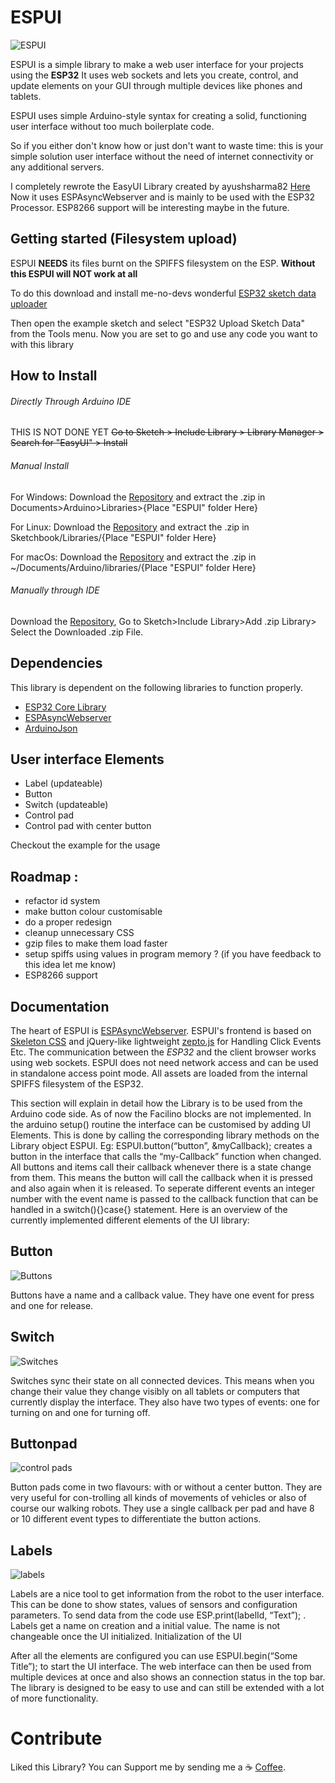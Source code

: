 # ESPUI
![ESPUI](https://github.com/s00500/ESPUI/blob/master/docs/ui_complete.png)


ESPUI is a simple library to make a web user interface for your projects using the **ESP32**
It uses web sockets and lets you create, control, and update elements on your GUI through multiple devices like phones and tablets.

ESPUI uses simple Arduino-style syntax for creating a solid, functioning user interface without too much boilerplate code.

So if you either don't know how or just don't want to waste time: this is your simple solution user interface without the need of internet connectivity or any additional servers.

I completely rewrote the EasyUI Library created by ayushsharma82 [Here](https://github.com/ayushsharma82/)
Now it uses ESPAsyncWebserver and is mainly to be used with the ESP32 Processor.
ESP8266 support will be interesting maybe in the future.

## Getting started (Filesystem upload)

ESPUI **NEEDS** its files burnt on the SPIFFS filesystem on the ESP. **Without this ESPUI will NOT work at all**

To do this download and install me-no-devs wonderful [ESP32 sketch data uploader](https://github.com/me-no-dev/arduino-esp32fs-plugin)

Then open the example sketch and select "ESP32 Upload Sketch Data" from the Tools menu.
Now you are set to go and use any code you want to with this library




## How to Install
###### Directly Through Arduino IDE

THIS IS NOT DONE YET
~~Go to Sketch > Include Library > Library Manager > Search for "EasyUI" > Install~~

###### Manual Install

For Windows: Download the [Repository](https://github.com/s00500/ESPUI/archive/master.zip) and extract the .zip in Documents>Arduino>Libraries>{Place "ESPUI" folder Here}

For Linux: Download the [Repository](https://github.com/s00500/ESPUI/archive/master.zip) and extract the .zip in Sketchbook/Libraries/{Place "ESPUI" folder Here}

For macOs: Download the [Repository](https://github.com/s00500/ESPUI/archive/master.zip) and extract the .zip in ~/Documents/Arduino/libraries/{Place "ESPUI" folder Here}

###### Manually through IDE

Download the [Repository](https://github.com/s00500/ESPUI/archive/master.zip), Go to Sketch>Include Library>Add .zip Library> Select the Downloaded .zip File.

## Dependencies
This library is dependent on the following libraries to function properly.
  - [ESP32 Core Library](https://github.com/espressif/arduino-esp32)
  - [ESPAsyncWebserver](https://github.com/me-no-dev/ESPAsyncWebServer)
  - [ArduinoJson](https://github.com/bblanchon/ArduinoJson)


## User interface Elements
  - Label (updateable)
  - Button
  - Switch (updateable)
  - Control pad
  - Control pad with center button

  Checkout the example for the usage

## Roadmap :

- refactor id system
- make button colour customisable
- do a proper redesign
- cleanup unnecessary CSS
- gzip files to make them load faster
- setup spiffs using values in program memory ? (if you have feedback to this idea let me know)
- ESP8266 support

## Documentation

The heart of ESPUI is [ESPAsyncWebserver](https://github.com/me-no-dev/ESPAsyncWebServer).
ESPUI's frontend is based on [Skeleton CSS](http://getskeleton.com/) and jQuery-like lightweight [zepto.js](https://zeptojs.com/) for Handling Click Events Etc. The communication between the *ESP32* and the client browser works using web sockets.
ESPUI does not need network access and can be used in standalone access point mode.
All assets are loaded from the internal SPIFFS filesystem of the ESP32.

This section will explain in detail how the Library is to be used from the Arduino code side. As of now the Facilino blocks are not implemented.
In the arduino setup() routine the interface can be customised by adding UI Elements. This is done by calling the corresponding library methods on the Library object ESPUI. Eg: ESPUI.button(“button”, &myCallback); creates a button in the interface that calls the “my-Callback” function when changed. All buttons and items call their callback whenever there is a state change from them. This means the button will call the callback when it is pressed and also again when it is released. To seperate different events an integer number with the event name is passed to the callback function that can be handled in a switch(){}case{} statement. Here is an overview of the currently implemented different elements of the UI library:


## Button

![Buttons](https://github.com/s00500/ESPUI/blob/master/docs/ui_button.png)

Buttons have a name and a callback value. They have one event for press and one for release.


## Switch

![Switches](https://github.com/s00500/ESPUI/blob/master/docs/ui_switches.png)

Switches sync their state on all connected devices. This means when you change their value they change visibly on all tablets or computers that currently display the interface. They also have two types of events: one for turning on and one for turning off.


## Buttonpad

![control pads](https://github.com/s00500/ESPUI/blob/master/docs/ui_controlpad.png)

Button pads come in two flavours: with or without a center button. They are very useful for con-trolling all kinds of movements of vehicles or also of course our walking robots. They use a single callback per pad and have 8 or 10 different event types to differentiate the button actions.


## Labels

![labels](https://github.com/s00500/ESPUI/blob/master/docs/ui_labels.png)

Labels are a nice tool to get information from the robot to the user interface. This can be done to show states, values of sensors and configuration parameters. To send data from the code use ESP.print(labelId, “Text”); . Labels get a name on creation and a initial value. The name is not changeable once the UI initialized.
Initialization of the UI

After all the elements are configured you can use ESPUI.begin(“Some Title”); to start the UI interface. The web interface can then be used from multiple devices at once and also shows an connection status in the top bar.
The library is designed to be easy to use and can still be extended with a lot of more functionality.


# Contribute
Liked this Library? You can Support me by sending me a :coffee: [Coffee](https://paypal.me/lukasbachschwell/3).
